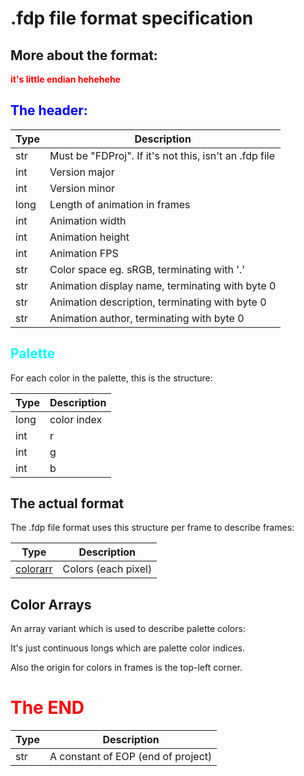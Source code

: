 # .fdp file format specification

  

## More about the format:

<span style="color: red;">__it's little endian hehehehe__</span>

  

## <span style="color: blue;">The header:</span>

  

| Type | Description |
| ---- | ----------- |
| str  | Must be "FDProj". If it's not this, isn't an .fdp file |
| int  | Version major |
| int  | Version minor |
| long | Length of animation in frames |
| int  | Animation width |
| int  | Animation height |
| int  | Animation FPS |
| str  | Color space eg. sRGB, terminating with '.' |
| str  | Animation display name, terminating with byte 0 |
| str  | Animation description, terminating with byte 0 |
| str  | Animation author, terminating with byte 0 |

  

## <span style="color: cyan;">Palette</span>

For each color in the palette, this is the structure:

| Type | Description |
| ---- | ----------- |
| long | color index |
| int  | r |
| int  | g |
| int  | b |

  
  

## The actual format

The .fdp file format uses this structure per frame to describe frames:

| Type | Description |
|-------|------------|
| [colorarr](#color-arrays) | Colors (each pixel) |

  

## Color Arrays

An array variant which is used to describe palette colors:

It's just continuous longs which are palette color indices.

Also the origin for colors in frames is the top-left corner.

  

# <span style="color: red;">The END</span>

| Type | Description |
| ---- | ----------- |
| str  | A constant of EOP (end of project)

